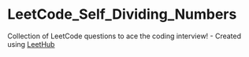 # LeetCode_Self_Dividing_Numbers
Collection of LeetCode questions to ace the coding interview! - Created using [LeetHub](https://github.com/QasimWani/LeetHub)
